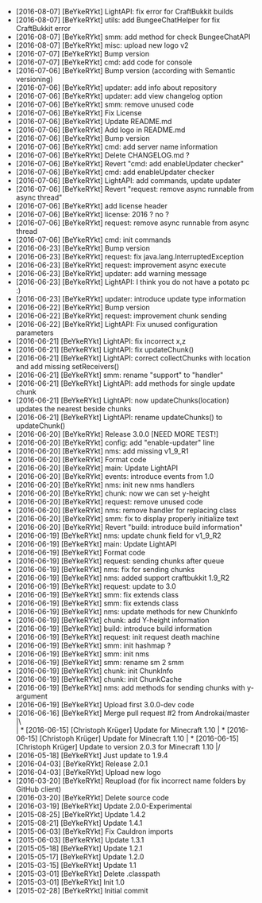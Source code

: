 * [2016-08-07] [BeYkeRYkt] LightAPI: fix error for CraftBukkit builds
* [2016-08-07] [BeYkeRYkt] utils: add BungeeChatHelper for fix CraftBukkit error
* [2016-08-07] [BeYkeRYkt] smm: add method for check BungeeChatAPI
* [2016-08-07] [BeYkeRYkt] misc: upload new logo v2
* [2016-07-07] [BeYkeRYkt] Bump version
* [2016-07-07] [BeYkeRYkt] cmd: add code for console
* [2016-07-06] [BeYkeRYkt] Bump version (according with Semantic versioning)
* [2016-07-06] [BeYkeRYkt] updater: add info about repository
* [2016-07-06] [BeYkeRYkt] updater: add view changelog option
* [2016-07-06] [BeYkeRYkt] smm: remove unused code
* [2016-07-06] [BeYkeRYkt] Fix License
* [2016-07-06] [BeYkeRYkt] Update README.md
* [2016-07-06] [BeYkeRYkt] Add logo in README.md
* [2016-07-06] [BeYkeRYkt] Bump version
* [2016-07-06] [BeYkeRYkt] cmd: add server name information
* [2016-07-06] [BeYkeRYkt] Delete CHANGELOG.md ?
* [2016-07-06] [BeYkeRYkt] Revert "cmd: add enableUpdater checker"
* [2016-07-06] [BeYkeRYkt] cmd: add enableUpdater checker
* [2016-07-06] [BeYkeRYkt] LightAPI: add commands, update updater
* [2016-07-06] [BeYkeRYkt] Revert "request: remove async runnable from async thread"
* [2016-07-06] [BeYkeRYkt] add license header
* [2016-07-06] [BeYkeRYkt] license: 2016 ? no ?
* [2016-07-06] [BeYkeRYkt] request: remove async runnable from async thread
* [2016-07-06] [BeYkeRYkt] cmd: init commands
* [2016-06-23] [BeYkeRYkt] Bump version
* [2016-06-23] [BeYkeRYkt] request: fix java.lang.InterruptedException
* [2016-06-23] [BeYkeRYkt] request: improvement async execute
* [2016-06-23] [BeYkeRYkt] updater: add warning message
* [2016-06-23] [BeYkeRYkt] LightAPI: I think you do not have a potato pc :)
* [2016-06-23] [BeYkeRYkt] updater: introduce update type information
* [2016-06-22] [BeYkeRYkt] Bump version
* [2016-06-22] [BeYkeRYkt] request: improvement chunk sending
* [2016-06-22] [BeYkeRYkt] LightAPI: Fix unused configuration parameters
* [2016-06-21] [BeYkeRYkt] LightAPI: fix incorrect x,z
* [2016-06-21] [BeYkeRYkt] LightAPI: fix updateChunk()
* [2016-06-21] [BeYkeRYkt] LightAPI: correct collectChunks with location and add missing setReceivers()
* [2016-06-21] [BeYkeRYkt] smm: rename "support" to "handler"
* [2016-06-21] [BeYkeRYkt] LightAPI: add methods for single update chunk
* [2016-06-21] [BeYkeRYkt] LightAPI: now updateChunks(location) updates the nearest beside chunks
* [2016-06-21] [BeYkeRYkt] LightAPI: rename updateChunks() to updateChunk()
* [2016-06-20] [BeYkeRYkt] Release 3.0.0 [NEED MORE TEST!]
* [2016-06-20] [BeYkeRYkt] config: add "enable-updater" line
* [2016-06-20] [BeYkeRYkt] nms: add missing v1_9_R1
* [2016-06-20] [BeYkeRYkt] Format code
* [2016-06-20] [BeYkeRYkt] main: Update LightAPI
* [2016-06-20] [BeYkeRYkt] events: introduce events from 1.0
* [2016-06-20] [BeYkeRYkt] nms: init new nms handlers
* [2016-06-20] [BeYkeRYkt] chunk: now we can set y-height
* [2016-06-20] [BeYkeRYkt] request: remove unused code
* [2016-06-20] [BeYkeRYkt] nms: remove handler for replacing class
* [2016-06-20] [BeYkeRYkt] smm: fix to display properly initialize text
* [2016-06-20] [BeYkeRYkt] Revert "build: introduce build information"
* [2016-06-19] [BeYkeRYkt] nms: update chunk field for v1_9_R2
* [2016-06-19] [BeYkeRYkt] main: Update LightAPI
* [2016-06-19] [BeYkeRYkt] Format code
* [2016-06-19] [BeYkeRYkt] request: sending chunks after queue
* [2016-06-19] [BeYkeRYkt] nms: fix for sending chunks
* [2016-06-19] [BeYkeRYkt] nms: added support craftbukkit 1.9_R2
* [2016-06-19] [BeYkeRYkt] request: update to 3.0
* [2016-06-19] [BeYkeRYkt] smm: fix extends class
* [2016-06-19] [BeYkeRYkt] smm: fix extends class
* [2016-06-19] [BeYkeRYkt] nms: update methods for new ChunkInfo
* [2016-06-19] [BeYkeRYkt] chunk: add Y-height information
* [2016-06-19] [BeYkeRYkt] build: introduce build information
* [2016-06-19] [BeYkeRYkt] request: init request death machine
* [2016-06-19] [BeYkeRYkt] smm: init hashmap ?
* [2016-06-19] [BeYkeRYkt] smm: init nms
* [2016-06-19] [BeYkeRYkt] smm: rename sm 2 smm
* [2016-06-19] [BeYkeRYkt] chunk: init ChunkInfo
* [2016-06-19] [BeYkeRYkt] chunk: init ChunkCache
* [2016-06-19] [BeYkeRYkt] nms: add methods for sending chunks with y-argument
* [2016-06-19] [BeYkeRYkt] Upload first 3.0.0-dev code
*   [2016-06-16] [BeYkeRYkt] Merge pull request #2 from Androkai/master
|\  
| * [2016-06-15] [Christoph Krüger] Update for Minecraft 1.10
| * [2016-06-15] [Christoph Krüger] Update for Minecraft 1.10
| * [2016-06-15] [Christoph Krüger] Update to version 2.0.3 for Minecraft 1.10
|/  
* [2016-05-18] [BeYkeRYkt] Just update to 1.9.4
* [2016-04-03] [BeYkeRYkt] Release 2.0.1
* [2016-04-03] [BeYkeRYkt] Upload new logo
* [2016-03-20] [BeYkeRYkt] Reupload (for fix incorrect name folders by GitHub client)
* [2016-03-20] [BeYkeRYkt] Delete source code
* [2016-03-19] [BeYkeRYkt] Update 2.0.0-Experimental
* [2015-08-25] [BeYkeRYkt] Update 1.4.2
* [2015-08-21] [BeYkeRYkt] Update 1.4.1
* [2015-06-03] [BeYkeRYkt] Fix Cauldron imports
* [2015-06-03] [BeYkeRYkt] Update 1.3.1
* [2015-05-18] [BeYkeRYkt] Update 1.2.1
* [2015-05-17] [BeYkeRYkt] Update 1.2.0
* [2015-03-15] [BeYkeRYkt] Update 1.1
* [2015-03-01] [BeYkeRYkt] Delete .classpath
* [2015-03-01] [BeYkeRYkt] Init 1.0
* [2015-02-28] [BeYkeRYkt] Initial commit